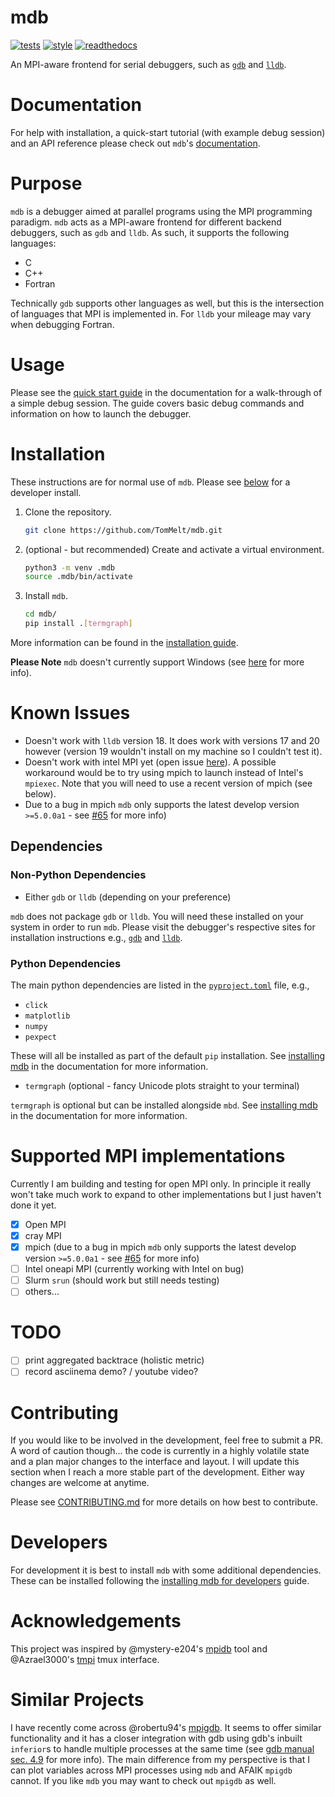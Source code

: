 # mdb

[![tests](https://github.com/TomMelt/mdb/actions/workflows/tests.yml/badge.svg)](https://github.com/TomMelt/mdb/actions/workflows/tests.yml)
[![style](https://github.com/TomMelt/mdb/actions/workflows/code-validation.yml/badge.svg?branch=main)](https://github.com/TomMelt/mdb/actions/workflows/code-validation.yml)
[![readthedocs](https://readthedocs.org/projects/mdb/badge/?version=latest)](https://mdb.readthedocs.io/en/latest/?badge=latest)

An MPI-aware frontend for serial debuggers, such as [`gdb`](https://www.sourceware.org/gdb/) and [`lldb`](https://lldb.llvm.org).

# Documentation

For help with installation, a quick-start tutorial (with example debug session) and an API reference please check out `mdb`'s
[documentation](https://mdb.readthedocs.io/en/latest/).

# Purpose

`mdb` is a debugger aimed at parallel programs using the MPI programming paradigm. `mdb` acts as a MPI-aware frontend for
different backend debuggers, such as `gdb` and `lldb`. As such, it supports the following languages:

* C
* C++
* Fortran

Technically `gdb` supports other languages as well, but this is the intersection of languages that MPI is implemented in. For
`lldb` your mileage may vary when debugging Fortran.

# Usage

Please see the [quick start guide](https://mdb.readthedocs.io/en/latest/quick-start.html#quick-start) in the documentation for a
walk-through of a simple debug session. The guide covers basic debug commands and information on how to launch the debugger.

# Installation

These instructions are for normal use of `mdb`. Please see [below](#Developers) for a developer install.

1. Clone the repository.

    ```bash
    git clone https://github.com/TomMelt/mdb.git
    ```

2. (optional - but recommended) Create and activate a virtual environment.

    ```bash
    python3 -m venv .mdb
    source .mdb/bin/activate
    ```

3. Install `mdb`.

    ```bash
    cd mdb/
    pip install .[termgraph]
    ```

More information can be found in the [installation
guide](https://mdb.readthedocs.io/en/latest/installation.html#installing-mdb).

**Please Note** `mdb` doesn't currently support Windows (see
[here](https://mdb.readthedocs.io/en/latest/installation.html#windows-support) for more info).

# Known Issues

* Doesn't work with `lldb` version 18. It does work with versions 17 and 20 however (version 19 wouldn't install on my machine so
  I couldn't test it).
* Doesn't work with intel MPI yet (open issue
  [here](https://community.intel.com/t5/Intel-MPI-Library/Issue-when-using-intel-MPI-through-my-debugger-mdb/m-p/1663320#M12060)).
  A possible workaround would be to try using mpich to launch instead of Intel's `mpiexec`. Note that you will need to use a
  recent version of mpich (see below).
* Due to a bug in mpich `mdb` only supports the latest develop version `>=5.0.0a1` - see [#65](https://github.com/TomMelt/mdb/issues/65) for more info)

## Dependencies

### Non-Python Dependencies

* Either `gdb` or `lldb` (depending on your preference)

`mdb` does not package `gdb` or `lldb`. You will need these installed on your system in order to run `mdb`. Please visit
the debugger's respective sites for installation instructions e.g., [`gdb`](https://sourceware.org/gdb/) and
[`lldb`](https://lldb.llvm.org/resources/build.html).

### Python Dependencies

The main python dependencies are listed in the [`pyproject.toml`](pyproject.toml) file, e.g.,

* `click`
* `matplotlib`
* `numpy`
* `pexpect`

These will all be installed as part of the default `pip` installation. See [installing
mdb](https://mdb.readthedocs.io/en/latest/installation.html#installing-mdb) in the documentation for more information.

* `termgraph` (optional - fancy Unicode plots straight to your terminal)

`termgraph` is optional but can be installed alongside `mbd`. See [installing
mdb](https://mdb.readthedocs.io/en/latest/installation.html#installing-mdb) in the documentation for more information.

# Supported MPI implementations

Currently I am building and testing for open MPI only. In principle it really won't take much work to expand to other
implementations but I just haven't done it yet.

- [x] Open MPI
- [x] cray MPI
- [x] mpich (due to a bug in mpich `mdb` only supports the latest develop version `>=5.0.0a1` - see
  [#65](https://github.com/TomMelt/mdb/issues/65) for more info)
- [ ] Intel oneapi MPI (currently working with Intel on bug)
- [ ] Slurm `srun` (should work but still needs testing)
- [ ] others...

# TODO

- [ ] print aggregated backtrace (holistic metric)
- [ ] record asciinema demo? / youtube video?

# Contributing

If you would like to be involved in the development, feel free to submit a PR. A word of caution though... the code is currently
in a highly volatile state and a plan major changes to the interface and layout. I will update this section when I reach a more
stable part of the development. Either way changes are welcome at anytime.

Please see [CONTRIBUTING.md](CONTRIBUTING.md) for more details on how best to contribute.

# Developers

For development it is best to install `mdb` with some additional dependencies. These can be installed following the [installing
mdb for developers](https://mdb.readthedocs.io/en/latest/installation.html#for-developers) guide.

# Acknowledgements

This project was inspired by @mystery-e204's [mpidb](https://github.com/mystery-e204/mpidb) tool and @Azrael3000's
[tmpi](https://github.com/Azrael3000/tmpi) tmux interface.

# Similar Projects

I have recently come across @robertu94's [mpigdb](https://github.com/robertu94/mpigdb). It seems to offer similar functionality
and it has a closer integration with gdb using gdb's inbuilt `inferior`s to handle multiple processes at the same time (see
[gdb manual sec. 4.9](https://sourceware.org/gdb/current/onlinedocs/gdb.html/Inferiors-Connections-and-Programs.html#Inferiors-Connections-and-Programs)
for more info). The main difference from my perspective is that I can plot variables across MPI processes using `mdb` and AFAIK
`mpigdb` cannot. If you like `mdb` you may want to check out `mpigdb` as well.
